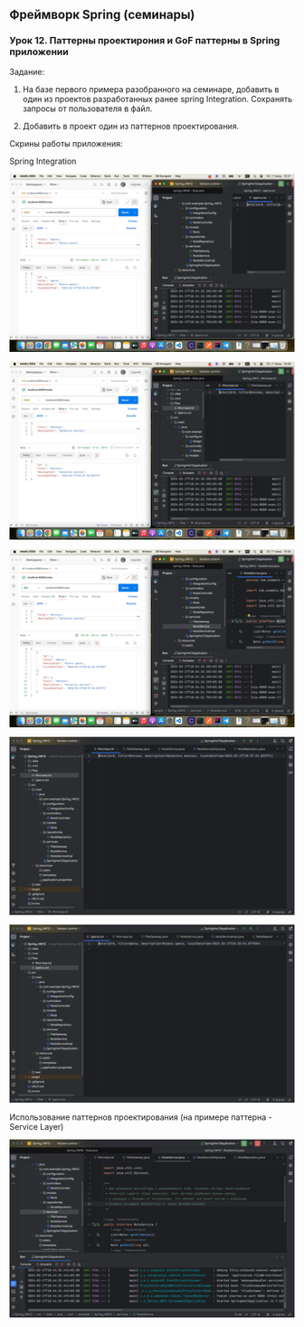 ## Фреймворк Spring (семинары)

### Урок 12. Паттерны проектирония и GoF паттерны в Spring приложении

Задание:

1) На базе первого примера разобранного на семинаре, добавить в один из проектов разработанных ранее spring Integration.
Сохранять запросы от пользователя в файл.

2) Добавить в проект один из паттернов проектирования.

Скрины работы приложения:

Spring Integration

![0](https://github.com/PavelLogeiko/Spring_HW12/blob/main/images/0.png)

![1](https://github.com/PavelLogeiko/Spring_HW12/blob/main/images/1.png)

![2](https://github.com/PavelLogeiko/Spring_HW12/blob/main/images/2.png)

![4](https://github.com/PavelLogeiko/Spring_HW12/blob/main/images/4.png)

![5](https://github.com/PavelLogeiko/Spring_HW12/blob/main/images/5.png)

Использование паттернов проектирования (на примере паттерна - Service Layer)

![3](https://github.com/PavelLogeiko/Spring_HW12/blob/main/images/3.png)




